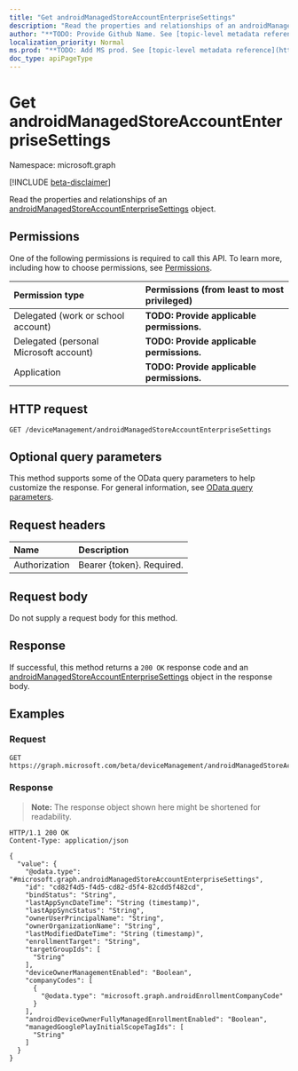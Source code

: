 ```yaml
---
title: "Get androidManagedStoreAccountEnterpriseSettings"
description: "Read the properties and relationships of an androidManagedStoreAccountEnterpriseSettings object."
author: "**TODO: Provide Github Name. See [topic-level metadata reference](https://msgo.azurewebsites.net/add/document/guidelines/metadata.html#topic-level-metadata)**"
localization_priority: Normal
ms.prod: "**TODO: Add MS prod. See [topic-level metadata reference](https://msgo.azurewebsites.net/add/document/guidelines/metadata.html#topic-level-metadata)**"
doc_type: apiPageType
---
```


# Get androidManagedStoreAccountEnterpriseSettings
Namespace: microsoft.graph

[!INCLUDE [beta-disclaimer](../../includes/beta-disclaimer.md)]

Read the properties and relationships of an [androidManagedStoreAccountEnterpriseSettings](../resources/intune-androidmanagedstoreaccountenterprisesettings.md) object.

## Permissions
One of the following permissions is required to call this API. To learn more, including how to choose permissions, see [Permissions](/graph/permissions-reference).

|Permission type|Permissions (from least to most privileged)|
|:---|:---|
|Delegated (work or school account)|**TODO: Provide applicable permissions.**|
|Delegated (personal Microsoft account)|**TODO: Provide applicable permissions.**|
|Application|**TODO: Provide applicable permissions.**|

## HTTP request

<!-- {
  "blockType": "ignored"
}
-->
``` http
GET /deviceManagement/androidManagedStoreAccountEnterpriseSettings
```

## Optional query parameters
This method supports some of the OData query parameters to help customize the response. For general information, see [OData query parameters](/graph/query-parameters).

## Request headers
|Name|Description|
|:---|:---|
|Authorization|Bearer {token}. Required.|

## Request body
Do not supply a request body for this method.

## Response

If successful, this method returns a `200 OK` response code and an [androidManagedStoreAccountEnterpriseSettings](../resources/intune-androidmanagedstoreaccountenterprisesettings.md) object in the response body.

## Examples

### Request
<!-- {
  "blockType": "request",
  "name": "get_androidmanagedstoreaccountenterprisesettings"
}
-->
``` http
GET https://graph.microsoft.com/beta/deviceManagement/androidManagedStoreAccountEnterpriseSettings
```


### Response
>**Note:** The response object shown here might be shortened for readability.
<!-- {
  "blockType": "response",
  "truncated": true,
  "@odata.type": "microsoft.graph.androidManagedStoreAccountEnterpriseSettings"
}
-->
``` http
HTTP/1.1 200 OK
Content-Type: application/json

{
  "value": {
    "@odata.type": "#microsoft.graph.androidManagedStoreAccountEnterpriseSettings",
    "id": "cd82f4d5-f4d5-cd82-d5f4-82cdd5f482cd",
    "bindStatus": "String",
    "lastAppSyncDateTime": "String (timestamp)",
    "lastAppSyncStatus": "String",
    "ownerUserPrincipalName": "String",
    "ownerOrganizationName": "String",
    "lastModifiedDateTime": "String (timestamp)",
    "enrollmentTarget": "String",
    "targetGroupIds": [
      "String"
    ],
    "deviceOwnerManagementEnabled": "Boolean",
    "companyCodes": [
      {
        "@odata.type": "microsoft.graph.androidEnrollmentCompanyCode"
      }
    ],
    "androidDeviceOwnerFullyManagedEnrollmentEnabled": "Boolean",
    "managedGooglePlayInitialScopeTagIds": [
      "String"
    ]
  }
}
```

